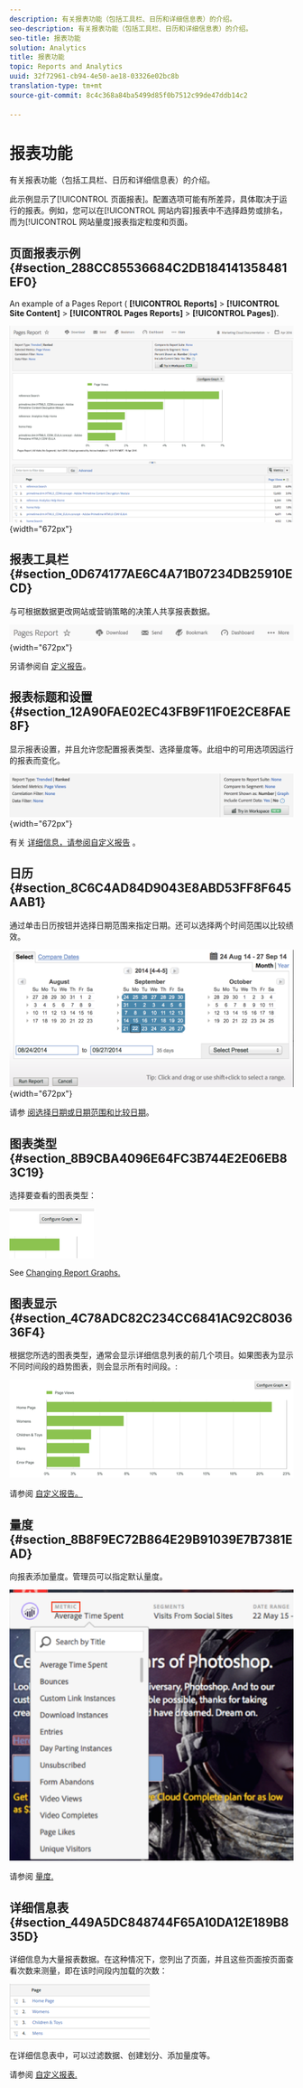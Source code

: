 ```yaml
---
description: 有关报表功能（包括工具栏、日历和详细信息表）的介绍。
seo-description: 有关报表功能（包括工具栏、日历和详细信息表）的介绍。
seo-title: 报表功能
solution: Analytics
title: 报表功能
topic: Reports and Analytics
uuid: 32f72961-cb94-4e50-ae18-03326e02bc8b
translation-type: tm+mt
source-git-commit: 8c4c368a84ba5499d85f0b7512c99de47ddb14c2

---
```



# 报表功能

有关报表功能（包括工具栏、日历和详细信息表）的介绍。

此示例显示了[!UICONTROL 页面报表]。配置选项可能有所差异，具体取决于运行的报表。例如，您可以在[!UICONTROL 网站内容]报表中不选择趋势或排名，而为[!UICONTROL 网站量度]报表指定粒度和页面。

## 页面报表示例 {#section_288CC85536684C2DB184141358481EF0}

An example of a Pages Report ( **[!UICONTROL Reports]** &gt; **[!UICONTROL Site Content]** &gt; **[!UICONTROL Pages Reports]** &gt; **[!UICONTROL Pages]**).

![](assets/pages_report.png){width="672px"}

## 报表工具栏 {#section_0D674177AE6C4A71B07234DB25910ECD}

与可根据数据更改网站或营销策略的决策人共享报表数据。

![](assets/toolbar.png){width="672px"}

另请参阅自 [定义报告](/help/analyze/reports-analytics/reports-customize/customizing-reports-overview.md)。

## 报表标题和设置 {#section_12A90FAE02EC43FB9F11F0E2CE8FAE8F}

显示报表设置，并且允许您配置报表类型、选择量度等。此组中的可用选项因运行的报表而变化。

![](assets/settings_header.png){width="672px"}

有关 [详细信息，请参阅自定义报告](/help/analyze/reports-analytics/reports-customize/customizing-reports-overview.md) 。

## 日历 {#section_8C6C4AD84D9043E8ABD53FF8F645AAB1}

通过单击日历按钮并选择日期范围来指定日期。还可以选择两个时间范围以比较绩效。

![](assets/calendar_large.png){width="672px"}

请参 [阅选择日期或日期范围](/help/analyze/reports-analytics/reports-customize/customizing-reports-overview.md)[和比较日期](/help/analyze/reports-analytics/reports-customize/customizing-reports-overview.md)。

## 图表类型 {#section_8B9CBA4096E64FC3B744E2E06EB83C19}

选择要查看的图表类型：

![](assets/graph_type.png)

See [Changing Report Graphs.](/help/analyze/reports-analytics/reports-customize/t-reports-graphs.md)

## 图表显示 {#section_4C78ADC82C234CC6841AC92C803636F4}

根据您所选的图表类型，通常会显示详细信息列表的前几个项目。如果图表为显示不同时间段的趋势图表，则会显示所有时间段。:

![](assets/graph.png)

请参阅 [自定义报告。](/help/analyze/reports-analytics/reports-customize/customizing-reports-overview.md)

## 量度 {#section_8B8F9EC72B864E29B91039E7B7381EAD}

向报表添加量度。管理员可以指定默认量度。

![](assets/metrics.png)

请参阅 [量度.](/help/analyze/reports-analytics/metrics.md)

## 详细信息表 {#section_449A5DC848744F65A10DA12E189B835D}

详细信息为大量报表数据。在这种情况下，您列出了页面，并且这些页面按页面查看次数来测量，即在该时间段内加载的次数：

![](assets/detail.png)

在详细信息表中，可以过滤数据、创建划分、添加量度等。

请参阅 [自定义报表.](/help/analyze/reports-analytics/reports-customize/customizing-reports-overview.md)
